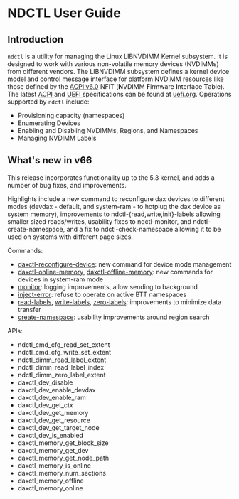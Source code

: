 # NDCTL User Guide

## Introduction

`ndctl` is a utility for managing the Linux LIBNVDIMM Kernel subsystem. It is designed to work with various non-volatile memory devices \(NVDIMMs\) from different vendors. The LIBNVDIMM subsystem defines a kernel device model and control message interface for platform NVDIMM resources like those defined by the [ACPI v6.0](http://www.uefi.org/sites/default/files/resources/ACPI_6_0_Errata_A.PDF) NFIT \(**N**VDIMM **F**irmware **I**nterface **T**able\). The latest [ACPI ](http://www.uefi.org/specifications)and [UEFI ](http://www.uefi.org/specifications)specifications can be found at [uefi.org](http://www.uefi.org). Operations supported by `ndctl` include:

* Provisioning capacity \(namespaces\)
* Enumerating Devices
* Enabling and Disabling NVDIMMs, Regions, and Namespaces
* Managing NVDIMM Labels

## What's new in v66

This release incorporates functionality up to the 5.3 kernel, and adds a number of bug fixes, and improvements.

Highlights include a new command to reconfigure dax devices to different modes \(devdax - default, and system-ram - to hotplug the dax device as system memory\), improvements to ndctl-{read,write,init}-labels allowing smaller sized reads/writes, usability fixes to ndctl-monitor, and ndctl-create-namespace, and a fix to ndctl-check-namespace allowing it to be used on systems with different page sizes.

Commands: 

* [daxctl-reconfigure-device](daxctl-man-pages/daxctl-reconfigure-device.md): new command for device mode management 
* [daxctl-online-memory](daxctl-man-pages/untitled-3.md), [daxctl-offline-memory](daxctl-man-pages/daxctl-offline-memory.md): new commands for devices in system-ram mode 
* [monitor](ndctl-man-pages/ndctl-monitor.md): logging improvements, allow sending to background 
* [inject-error](ndctl-man-pages/ndctl-inject-error.md): refuse to operate on active BTT namespaces 
* [read-labels](ndctl-man-pages/ndctl-read-labels.md), [write-labels](ndctl-man-pages/ndctl-write-labels.md), [zero-labels](ndctl-man-pages/ndctl-zero-labels.md): improvements to minimize data transfer 
* [create-namespace](ndctl-man-pages/ndctl-create-namespace.md): usability improvements around region search

APIs: 

* ndctl\_cmd\_cfg\_read\_set\_extent 
* ndctl\_cmd\_cfg\_write\_set\_extent 
* ndctl\_dimm\_read\_label\_extent 
* ndctl\_dimm\_read\_label\_index 
* ndctl\_dimm\_zero\_label\_extent 
* daxctl\_dev\_disable 
* daxctl\_dev\_enable\_devdax 
* daxctl\_dev\_enable\_ram 
* daxctl\_dev\_get\_ctx 
* daxctl\_dev\_get\_memory
* daxctl\_dev\_get\_resource 
* daxctl\_dev\_get\_target\_node 
* daxctl\_dev\_is\_enabled 
* daxctl\_memory\_get\_block\_size 
* daxctl\_memory\_get\_dev 
* daxctl\_memory\_get\_node\_path 
* daxctl\_memory\_is\_online 
* daxctl\_memory\_num\_sections 
* daxctl\_memory\_offline 
* daxctl\_memory\_online

